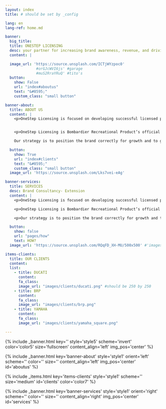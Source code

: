 ```yaml
---
layout: index
title: # should be set by _config

lang: en
lang-ref: home.md

banner:
  big_title:
  title: ONESTEP LICENSING
  desc: your partner for increasing brand awareness, revenue, and driving customer loyalty.
  content: |

  image_url: 'https://source.unsplash.com/ICTjWYzpoc0'
              #orGJcWVI6js' #garage
              #muS2RraYRuQ' #tito's
  button:
    show: False
    url: "index#aboutus"
    text: "&#8595;"
    custom_class: "small button"

banner-about:
  title: ABOUT US
  content: |
    <p>OneStep Licensing is focused on developing successful licensed partnerships in the retail marketplace. We view licensing as an extension of our client's core business. These efforts generate successful new product sales, create long-term exposure, as well as enhance and create positive touchpoints with consumers. Our service is designed to provide protection and profit, a full service licensing program that works as a turn-key operation for our Clients. </p>


    <p>OneStep Licensing is Bombardier Recreational Product’s official licensing agent and together we oversee BRP's licensing category.</p>

    Our strategy is to position the brand correctly for growth and to grow the licensing sustainably. Our benefit is a clear view of the changing marketplace that needs to nurture a consistent, powerful and emotional connection between the brands and our clients.

  button:
    show: True
    url: "index#clients"
    text: "&#8595;"
    custom_class: "small button"
  image_url: 'https://source.unsplash.com/Lks7vei-eAg'

banner-services:
  title: SERVICES
  desc: Brand Consultancy- Extension
  content: |
    <p>OneStep Licensing is focused on developing successful licensed partnerships in the retail marketplace. We view licensing as an extension of our client's core business. These efforts generate successful new product sales, create long-term exposure, as well as enhance and create positive touchpoints with consumers. Our service is designed to provide protection and profit, a full-service licensing program that works as a turn-key operation for our Clients.</p>

    <p>OneStep Licensing is Bombardier Recreational Product’s official licensing agent and together we oversee BRP's licensing category.</p>

    <p>Our strategy is to position the brand correctly for growth and to grow the licensing sustainably. Our benefit is a clear view of the changing marketplace that needs to nurture a consistent, powerful and emotional connection between the brands and our clients.</p>

  button:
    show: false
    url: "pages/how"
    text: HOW?
  image_url: 'https://source.unsplash.com/RQqFD_XH-MU/500x500' #'images/background/services_gs.jpg'

items-clients:
  title: OUR CLIENTS
  content:
  list:
    - title: DUCATI
      content:
      fa_class:
      image_url: "images/clients/ducati.png" #should be 250 by 250
    - title: BRP
      content:
      fa_class:
      image_url: "images/clients/brp.png"
    - title: YAMAHA
      content:
      fa_class:
      image_url: "images/clients/yamaha_square.png"

---
```

<!-- Welcome Banner -->
{% include _banner.html key='' style='style5' scheme='invert' color='color5' size='fullscreen' content_align='left' img_pos='center' %}

<!-- About Us -->
{% include _banner.html key='banner-about' style='style1' orient='left' scheme='' color='' size='' content_align='left' img_pos='center' id='aboutus' %}

<!-- clients -->
{% include _items.html key='items-clients' style='style1' scheme='' size='medium' id='clients' color='color7' %}

<!-- Model Deployment -->
{% include _banner.html key='banner-services' style='style1' orient='right' scheme='' color='' size='' content_align='right' img_pos='center' id='services' %}
